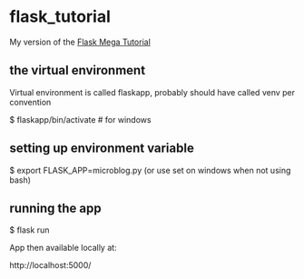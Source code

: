 # flask_tutorial
My version of the [Flask Mega Tutorial](https://blog.miguelgrinberg.com/post/the-flask-mega-tutorial-part-i-hello-world)

## the virtual environment

Virtual environment is called flaskapp, probably should have called venv per convention

$ flaskapp/bin/activate # for windows

## setting up environment variable

$ export FLASK_APP=microblog.py (or use set on windows when not using bash)

## running the app

$ flask run

App then available locally at:

http://localhost:5000/
